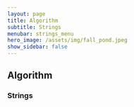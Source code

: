 ```yaml
---
layout: page
title: Algorithm
subtitle: Strings
menubar: strings_menu
hero_image: /assets/img/fall_pond.jpeg
show_sidebar: false
---
```


## Algorithm
### Strings
